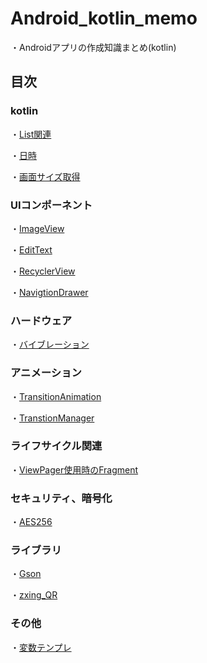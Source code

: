 # Android_kotlin_memo

・Androidアプリの作成知識まとめ(kotlin)

## 目次

### kotlin

・[List関連](text/List.md)

・[日時](text/use_date_and_time.md)

・[画面サイズ取得](text/get_displaysize.md)

### UIコンポーネント

・[ImageView](text/ImageView.md)

・[EditText](text/EditText.md)

・[RecyclerView](text/RecyclerView.md)

・[NavigtionDrawer](text/NavigationDrawer.md)

### ハードウェア

・[バイブレーション](text/Vibrator.md)

### アニメーション

・[TransitionAnimation](text/TransitionAnimation.md)

・[TranstionManager](text/TransitionManager.md)

### ライフサイクル関連

・[ViewPager使用時のFragment](text/LifeCycle.md)

### セキュリティ、暗号化

・[AES256](text/AES256.md)

### ライブラリ

・[Gson](text/gson.md)

・[zxing_QR](text/zxing_QR_Reader.md)

### その他

・[変数テンプレ](text/variable_template.md)
